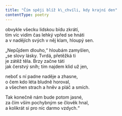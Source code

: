 ```yaml
---
title: "Čím spěji blíž k\_chvíli, kdy krajní den"
contentType: poetry
---
```


<section>

obvykle všecku lidskou bídu zkrátí,  
tím víc vidím čas lehký vpřed se hnáti  
a v nadějích svých v něj klam, hloupý sen.

</section>

<section>

„Nepůjdem dlouho,“ hloubám zamyšlen,  
„se slovy lásky. Tvrdá, přetěžká ti  
je zátěž těla. Brzy začne táti  
jak čerstvý sníh; tím najdem klid už jen,

</section>

<section>

neboť s ní padne naděje a zhasne,  
o čem kdo léta bludně horoval,  
a všechen strach a hněv a pláč a smích.

</section>

<section>

Tak konečně nám bude potom jasné,  
za čím vším pochybným se člověk hnal,  
a kolikrát si pro nic darmo vzdych.“

</section>
